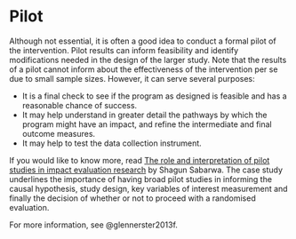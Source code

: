 # Pilot

Although not essential, it is often a good idea to conduct a formal pilot of the intervention. Pilot results can inform feasibility and identify modifications needed in the design of the larger study. Note that the results of a pilot cannot inform about the effectiveness of the intervention per se due to small sample sizes. However, it can serve several purposes:

- It is a final check to see if the program as designed is feasible and has a reasonable chance of success.
- It may help understand in greater detail the pathways by which the program might have an impact, and refine the intermediate and final outcome measures.
- It may help to test the data collection instrument.

If you would like to know more, read [The role and interpretation of pilot studies in impact evaluation research](https://3ieimpact.org/sites/default/files/2019-02/3ie-dss-september-shagun.pdf) by Shagun Sabarwa. The case study underlines the importance of having broad pilot studies in informing the causal hypothesis, study design, key variables of interest measurement and finally the decision of whether or not to proceed with a randomised evaluation.

For more information, see @glennerster2013f.
